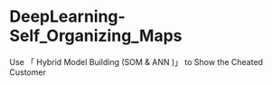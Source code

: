# DeepLearning-Self_Organizing_Maps
Use 「 Hybrid Model Building (SOM & ANN )」 to Show the Cheated Customer
